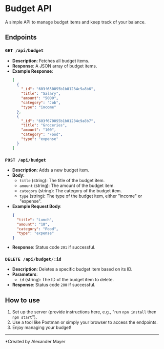 
# Budget API

A simple API to manage budget items and keep track of your balance.

## Endpoints

### `GET /api/budget`

- **Description**: Fetches all budget items.
- **Response**: A JSON array of budget items.
- **Example Response**:
  ```json
  [
    {
      "_id": "603f650095b1b01234c9a8b6",
      "title": "Salary",
      "amount": "5000",
      "category": "Job",
      "type": "income"
    },
    {
      "_id": "603f670095b1b01234c9a8b7",
      "title": "Groceries",
      "amount": "100",
      "category": "Food",
      "type": "expense"
    }
  ]
  ```

### `POST /api/budget`

- **Description**: Adds a new budget item.
- **Body**:
  - `title` (string): The title of the budget item.
  - `amount` (string): The amount of the budget item.
  - `category` (string): The category of the budget item.
  - `type` (string): The type of the budget item, either "income" or "expense".
- **Example Request Body**:
  ```json
  {
    "title": "Lunch",
    "amount": "10",
    "category": "Food",
    "type": "expense"
  }
  ```
- **Response**: Status code `201` if successful.

### `DELETE /api/budget/:id`

- **Description**: Deletes a specific budget item based on its ID.
- **Parameters**:
  - `id` (string): The ID of the budget item to delete.
- **Response**: Status code `200` if successful.

## How to use

1. Set up the server (provide instructions here, e.g., "run `npm install` then `npm start`").
2. Use a tool like Postman or simply your browser to access the endpoints.
3. Enjoy managing your budget!

---

*Created by Alexander Mayer


